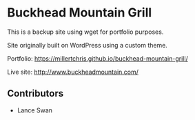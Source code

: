 # Buckhead Mountain Grill

This is a backup site using wget for portfolio purposes.

Site originally built on WordPress using a custom theme.

Portfolio: https://millertchris.github.io/buckhead-mountain-grill/

Live site: http://www.buckheadmountain.com/


## Contributors

* Lance Swan
